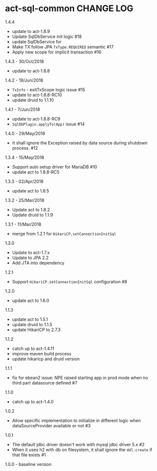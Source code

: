 # act-sql-common CHANGE LOG

1.4.4
* update to act-1.8.9
* Update SqlDbService init logic #18
* update SqlDbService for
* Make TX follow JPA `TxType.REQUIRED` semantic #17
* Apply new scope for implicit transaction #16

1.4.3 - 30/Oct/2018
* update to act-1.8.8

1.4.2 - 19/Jun/2018
* `TxInfo` - exitTxScope logic issue #15
* update to act-1.8.8-RC10
* update druid to 1.1.10

1.4.1 - 7/Jun/2018

* update to act-1.8.8-RC9
* `SqlDbPlugin.applyTo(App)` issue #14

1.4.0 - 29/May/2018

* It shall ignore the Exception raised by data source during shutdown process. #12

1.3.4 - 15/May/2018
* Support auto setup driver for MariaDB #10
* update act to 1.8.8-RC5

1.3.3 - 02/Apr/2018
* update act to 1.8.5

1.3.2 - 25/Mar/2018
* Update act to 1.8.2
* Update druid to 1.1.9

1.3.1 - 11/Mar/2018
* merge from 1.2.1 for `HikariCP.setConnectionInitSql`

1.3.0
* Update to act-1.7.x
* Update to JPA 2.2
* Add JTA into dependency

1.2.1
* Support `HikariCP.setConnectionInitSql` configuration #8

1.2.0
* update act to 1.6.0

1.1.3
* update act to 1.5.1
* update druid to 1.1.5
* update HikariCP to 2.7.3

1.1.2
* catch up to act-1.4.11
* improve maven build process
* update hikaricp and druid version

1.1.1
* fix for ebean2 issue: NPE raised starting app in prod mode when no third part datasource defined #7

1.1.0
* catch up to act-1.4.0

1.0.2
- Allow specific implementation to initialize in different logic when dataSourceProvider available or not #3 

1.0.1
- The default jdbc driver doesn't work with mysql jdbc driver 5.x #2 
- When it uses h2 with db on filesystem, it shall ignore the `ddl.create` if that file exists #1 

1.0.0 - baseline version
